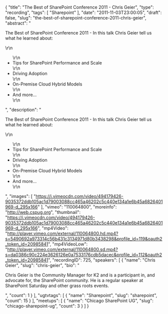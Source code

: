 {
  "title": "The Best of SharePoint Conference 2011 - Chris Geier",
  "type": "recording",
  "tags": [
    "Sharepoint"
  ],
  "date": "2011-11-03T23:00:05",
  "draft": false,
  "slug": "the-best-of-sharepoint-conference-2011-chris-geier",
  "abstract": "<p>The Best of SharePoint Conference 2011 - In this talk Chris Geier tell us what he learned about:</p>\r\n<ul>\r\n<li>Tips for SharePoint Performance and Scale</li>\r\n<li>Driving Adoption</li>\r\n<li>On-Premise Cloud Hybrid Models</li>\r\n<li>And more...</li>\r\n</ul>",
  "description": "<p>The Best of SharePoint Conference 2011 - In this talk Chris Geier tell us what he learned about:</p>\r\n<ul>\r\n<li>Tips for SharePoint Performance and Scale</li>\r\n<li>Driving Adoption</li>\r\n<li>On-Premise Cloud Hybrid Models</li>\r\n<li>And more...</li>\r\n</ul>",
  "images": [
    "https://i.vimeocdn.com/video/494179426-9035372ddb105ac1d79003088cc465a46202c5c440e134a1e6b45a6826401969-d_295x166"
  ],
  "vimeo": "110064800",
  "moreinfo": "http://web.cspug.org",
  "thumbnail": "https://i.vimeocdn.com/video/494179426-9035372ddb105ac1d79003088cc465a46202c5c440e134a1e6b45a6826401969-d_295x166",
  "mp4Video": "http://player.vimeo.com/external/110064800.hd.mp4?s=5490692a973314c56b431c3134971d80b3438298&profile_id=119&oauth2_token_id=20985841",
  "mp4VideoLow": "http://player.vimeo.com/external/110064800.sd.mp4?s=da0386c90c224e3626126e0a7533176cdb5dacec&profile_id=112&oauth2_token_id=20985841",
  "recordingID": 725,
  "speakers": [
    {
      "name": "Chris Geier",
      "slug": "chris-geier",
      "bio": "<p>Chris Geier is the Community Manager for K2 and is a participant in, and advocate for, the SharePoint community. He is a regular speaker at SharePoint Saturday and other grass roots events.</p>",
      "count": 1
    }
  ],
  "ugtvtags": [
    {
      "name": "Sharepoint",
      "slug": "sharepoint",
      "count": 15
    }
  ],
  "meetups": [
    {
      "name": "Chicago SharePoint UG",
      "slug": "chicago-sharepoint-ug",
      "count": 3
    }
  ]
}